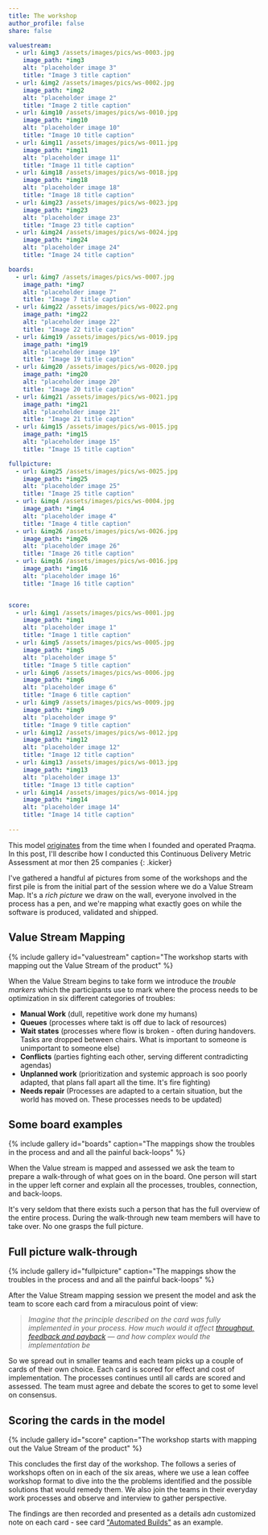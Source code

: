 ```yaml
---
title: The workshop
author_profile: false
share: false

valuestream:
  - url: &img3 /assets/images/pics/ws-0003.jpg
    image_path: *img3
    alt: "placeholder image 3"
    title: "Image 3 title caption"
  - url: &img2 /assets/images/pics/ws-0002.jpg
    image_path: *img2
    alt: "placeholder image 2"
    title: "Image 2 title caption"
  - url: &img10 /assets/images/pics/ws-0010.jpg
    image_path: *img10
    alt: "placeholder image 10"
    title: "Image 10 title caption"  
  - url: &img11 /assets/images/pics/ws-0011.jpg
    image_path: *img11
    alt: "placeholder image 11"
    title: "Image 11 title caption"  
  - url: &img18 /assets/images/pics/ws-0018.jpg
    image_path: *img18
    alt: "placeholder image 18"
    title: "Image 18 title caption"  
  - url: &img23 /assets/images/pics/ws-0023.jpg
    image_path: *img23
    alt: "placeholder image 23"
    title: "Image 23 title caption"  
  - url: &img24 /assets/images/pics/ws-0024.jpg
    image_path: *img24
    alt: "placeholder image 24"
    title: "Image 24 title caption"  

boards:
  - url: &img7 /assets/images/pics/ws-0007.jpg
    image_path: *img7
    alt: "placeholder image 7"
    title: "Image 7 title caption"       
  - url: &img22 /assets/images/pics/ws-0022.png
    image_path: *img22
    alt: "placeholder image 22"
    title: "Image 22 title caption"  
  - url: &img19 /assets/images/pics/ws-0019.jpg
    image_path: *img19
    alt: "placeholder image 19"
    title: "Image 19 title caption"  
  - url: &img20 /assets/images/pics/ws-0020.jpg
    image_path: *img20
    alt: "placeholder image 20"
    title: "Image 20 title caption"  
  - url: &img21 /assets/images/pics/ws-0021.jpg
    image_path: *img21
    alt: "placeholder image 21"
    title: "Image 21 title caption"  
  - url: &img15 /assets/images/pics/ws-0015.jpg
    image_path: *img15
    alt: "placeholder image 15"
    title: "Image 15 title caption"     

fullpicture:
  - url: &img25 /assets/images/pics/ws-0025.jpg
    image_path: *img25
    alt: "placeholder image 25"
    title: "Image 25 title caption"  
  - url: &img4 /assets/images/pics/ws-0004.jpg
    image_path: *img4
    alt: "placeholder image 4"
    title: "Image 4 title caption"       
  - url: &img26 /assets/images/pics/ws-0026.jpg
    image_path: *img26
    alt: "placeholder image 26"
    title: "Image 26 title caption"  
  - url: &img16 /assets/images/pics/ws-0016.jpg
    image_path: *img16
    alt: "placeholder image 16"
    title: "Image 16 title caption"  


score:
  - url: &img1 /assets/images/pics/ws-0001.jpg
    image_path: *img1
    alt: "placeholder image 1"
    title: "Image 1 title caption"
  - url: &img5 /assets/images/pics/ws-0005.jpg
    image_path: *img5
    alt: "placeholder image 5"
    title: "Image 5 title caption"       
  - url: &img6 /assets/images/pics/ws-0006.jpg
    image_path: *img6
    alt: "placeholder image 6"
    title: "Image 6 title caption"       
  - url: &img9 /assets/images/pics/ws-0009.jpg
    image_path: *img9
    alt: "placeholder image 9"
    title: "Image 9 title caption"  
  - url: &img12 /assets/images/pics/ws-0012.jpg
    image_path: *img12
    alt: "placeholder image 12"
    title: "Image 12 title caption"  
  - url: &img13 /assets/images/pics/ws-0013.jpg
    image_path: *img13
    alt: "placeholder image 13"
    title: "Image 13 title caption"  
  - url: &img14 /assets/images/pics/ws-0014.jpg
    image_path: *img14
    alt: "placeholder image 14"
    title: "Image 14 title caption"  
 
---
```



This model [originates](/about-model) from the time when I founded and operated Praqma. In this post, I'll describe how I conducted this Continuous Delivery Metric Assessment at mor then 25 companies
{: .kicker}

I've gathered a handful af pictures from some of the workshops and the first pile is from the initial part of the session where we do a Value Stream Map. It's a _rich picture_ we draw on the wall, everyone involved in the process has a pen, and we're mapping what exactly goes on while the software is produced, validated and shipped.

## Value Stream Mapping
{% include gallery id="valuestream" caption="The workshop starts with mapping out the Value Stream of the product" %}

When the Value Stream begins to take form we introduce the _trouble markers_ which the participants use to mark where the process needs to be optimization in six different categories of troubles:

- **Manual Work** (dull, repetitive work done my humans)
- **Queues** (processes where takt is off due to lack of resources)
- **Wait states** (processes where flow is broken - often during handovers. Tasks are dropped between chairs. What is important to someone is unimportant to someone else)
- **Conflicts** (parties fighting each other, serving different contradicting agendas)
- **Unplanned work** (prioritization and systemic approach is soo poorly adapted, that plans fall apart all the time. It's fire fighting)
- **Needs repair** (Processes are adapted to a certain situation, but the world has moved on. These processes needs to be updated)

## Some board examples
{% include gallery id="boards" caption="The mappings show the troubles in the process and and all the painful back-loops" %}

When the Value stream is mapped and assessed we ask the team to prepare a walk-through of what goes on in the board. One person will start in the upper left corner and explain all the processes, troubles, connection, and back-loops.

It's very seldom that there exists such a person that has the full overview of the entire process. During the walk-through new team members will have to take over. No one grasps the full picture.

## Full picture walk-through
{% include gallery id="fullpicture" caption="The mappings show the troubles in the process and and all the painful back-loops" %}

After the Value Stream mapping session we present the model and ask the team to score each card from a miraculous point of view:

>_Imagine that the principle described on the card was fully implemented in your process. How much would it affect [throughput, feedback and payback](/gauges/) — and how complex would the implementation be_

So we spread out in smaller teams and each team picks up a couple of cards of their own choice. Each card is scored for effect and cost of implementation. The processes continues until all cards are scored and assessed. The team must agree and debate the scores to get to some level on consensus.


## Scoring the cards in the model
{% include gallery id="score" caption="The workshop starts with mapping out the Value Stream of the product" %}


This concludes the first day of the workshop. The follows a series of workshops often on in each of the six areas, where we use a lean coffee workshop format to dive into the the problems identified and the possible solutions that would remedy them. We also join the teams in their everyday work processes and observe and interview to gather perspective.

The findings are then recorded and presented as a details adn customized note on each card - see card ["Automated Builds"](/automated-builds/) as an example.
